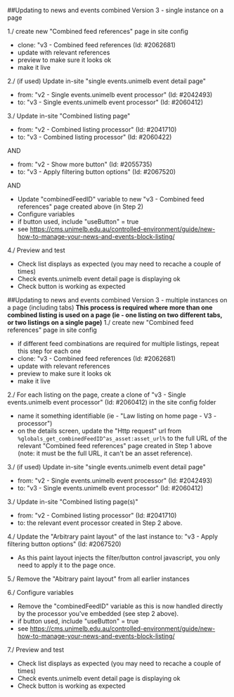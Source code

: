 ##Updating to news and events combined Version 3 - single instance on a page

1./ create new "Combined feed references" page in site config
- clone: "v3 - Combined feed references (Id: #2062681)
- update with relevant references
- preview to make sure it looks ok
- make it live

2./ (if used) Update in-site "single events.unimelb event detail page"
- from: "v2 - Single events.unimelb event processor" (Id: #2042493)
- to: "v3 - Single events.unimelb event processor" (Id: #2060412)

3./ Update in-site "Combined listing page" 
- from: "v2 - Combined listing processor" (Id: #2041710)
- to: "v3 - Combined listing processor" (Id: #2060422) 

AND

- from: "v2 - Show more button" (Id: #2055735)
- to: "v3 - Apply filtering button options" (Id: #2067520)

AND

- Update "combinedFeedID" variable to new "v3 - Combined feed references" page created above (in Step 2)
- Configure variables 
- if button used, include "useButton" = true
- see https://cms.unimelb.edu.au/controlled-environment/guide/new-how-to-manage-your-news-and-events-block-listing/

4./ Preview and test
- Check list displays as expected (you may need to recache a couple of times)
- Check events.unimelb event detail page is displaying ok
- Check button is working as expected

##Updating to news and events combined Version 3 - multiple instances on a page (including tabs)
**This process is required where more than one combined listing is used on a page (ie - one listing on two different tabs, or two listings on a single page)**
1./ create new "Combined feed references" page in site config
- if different feed combinations are required for multiple listings, repeat this step for each one
- clone: "v3 - Combined feed references (Id: #2062681)
- update with relevant references
- preview to make sure it looks ok
- make it live

2./ For each listing on the page, create a clone of "v3 - Single events.unimelb event processor" (Id: #2060412) in the site config folder
- name it something identifiable (ie - "Law listing on home page - V3 - processor")
- on the details screen, update the "Http request" url from ```%globals_get_combinedFeedID^as_asset:asset_url%``` to the full URL of the relevant "Combined feed references" page created in Step 1 above (note: it must be the full URL, it can't be an asset reference).

3./ (if used) Update in-site "single events.unimelb event detail page"
- from: "v2 - Single events.unimelb event processor" (Id: #2042493)
- to: "v3 - Single events.unimelb event processor" (Id: #2060412)

3./ Update in-site "Combined listing page(s)" 
- from: "v2 - Combined listing processor" (Id: #2041710)
- to: the relevant event processor created in Step 2 above.

4./ Update the "Arbitrary paint layout" of the last instance to: "v3 - Apply filtering button options" (Id: #2067520)
- As this paint layout injects the filter/button control javascript, you only need to apply it to the page once.

5./ Remove the "Abitrary paint layout" from all earlier instances

6./ Configure variables
- Remove the "combinedFeedID" variable as this is now handled directly by the processor you've embedded (see step 2 above).
- if button used, include "useButton" = true
- see https://cms.unimelb.edu.au/controlled-environment/guide/new-how-to-manage-your-news-and-events-block-listing/

7./ Preview and test
- Check list displays as expected (you may need to recache a couple of times)
- Check events.unimelb event detail page is displaying ok
- Check button is working as expected
